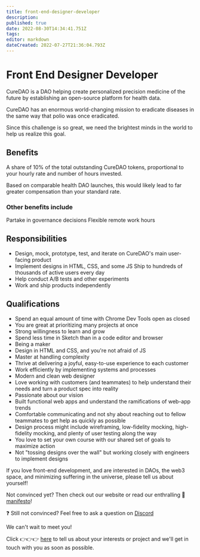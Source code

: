 ```yaml
---
title: front-end-designer-developer
description: 
published: true
date: 2022-08-30T14:34:41.751Z
tags: 
editor: markdown
dateCreated: 2022-07-27T21:36:04.793Z
---
```


# Front End Designer Developer

CureDAO is a DAO helping create personalized precision medicine of the future by establishing an open-source platform for health data.

CureDAO has an enormous world-changing mission to eradicate diseases in the same way that polio was once eradicated. 

Since this challenge is so great, we need the brightest minds in the world to help us realize this goal.


## Benefits
A share of 10% of the total outstanding CureDAO tokens, proportional to your hourly rate and number of hours invested.

Based on comparable health DAO launches, this would likely lead to far greater compensation than your standard rate.

### Other benefits include
Partake in governance decisions
Flexible remote work hours


## Responsibilities
- Design, mock, prototype, test, and iterate on CureDAO's main user-facing product 
- Implement designs in HTML, CSS, and some JS Ship to hundreds of thousands of active users every day
- Help conduct A/B tests and other experiments 
- Work and ship products independently


## Qualifications
- Spend an equal amount of time with Chrome Dev Tools open as closed
- You are great at prioritizing many projects at once
- Strong willingness to learn and grow
- Spend less time in Sketch than in a code editor and browser
- Being a maker
- Design in HTML and CSS, and you're not afraid of JS
- Master at handling complexity
- Thrive at delivering a joyful, easy-to-use experience to each customer
- Work efficiently by implementing systems and processes
- Modern and clean web designer
- Love working with customers (and teammates) to help understand their needs and turn a product spec into reality
- Passionate about our vision
- Built functional web apps and understand the ramifications of web-app trends
- Comfortable communicating and not shy about reaching out to fellow teammates to get help as quickly as possible
- Design process might include wireframing, low-fidelity mocking, high-fidelity mocking, and plenty of user testing along the way
- You love to set your own course with our shared set of goals to maximize action
- Not "tossing designs over the wall" but working closely with engineers to implement designs


If you love front-end development, and are interested in DAOs, the web3 space, and minimizing suffering in the universe, please tell us about yourself!

Not convinced yet? Then check out our website or read our enthralling 📜 [manifesto](https://wiki.curedao.org/)!

❓ Still not convinced? Feel free to ask a question on [Discord](https://discord.com/invite/WtnzBuVkXa!)

We can't wait to meet you!

Click 👉👉👉 [here](https://www.curedao.org/join-us) to tell us about your interests or project and we'll get in touch with you as soon as possible.

